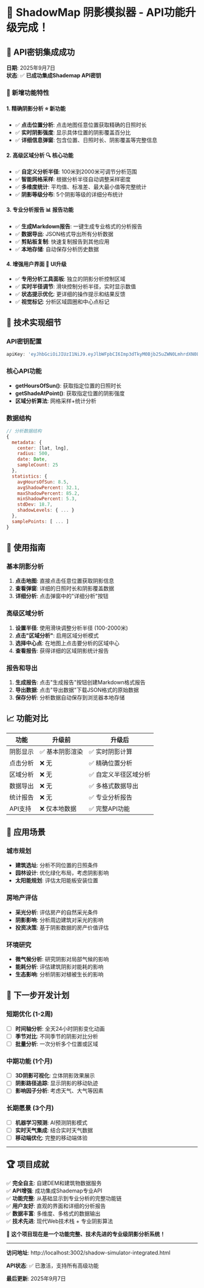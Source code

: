 # 🎉 ShadowMap 阴影模拟器 - API功能升级完成！

## 🔑 API密钥集成成功

**日期**: 2025年9月7日  
**状态**: ✅ **已成功集成Shademap API密钥**

### 🚀 新增功能特性

#### 1. 精确阴影分析 ⭐ **新功能**
- ✅ **点击位置分析**: 点击地图任意位置获取精确的日照时长
- ✅ **实时阴影强度**: 显示具体位置的阴影覆盖百分比
- ✅ **详细信息弹窗**: 包含位置、日照时长、阴影覆盖等完整信息

#### 2. 高级区域分析 🔍 **核心功能**
- ✅ **自定义分析半径**: 100米到2000米可调节分析范围
- ✅ **智能网格采样**: 根据分析半径自动调整采样密度
- ✅ **多维度统计**: 平均值、标准差、最大最小值等完整统计
- ✅ **阴影等级分布**: 5个阴影等级的详细分布统计

#### 3. 专业分析报告 📊 **报告功能**
- ✅ **生成Markdown报告**: 一键生成专业格式的分析报告
- ✅ **数据导出**: JSON格式导出所有分析数据
- ✅ **剪贴板复制**: 快速复制报告到其他应用
- ✅ **本地存储**: 自动保存分析历史数据

#### 4. 增强用户界面 🎨 **UI升级**
- ✅ **专用分析工具面板**: 独立的阴影分析控制区域
- ✅ **实时半径调节**: 滑块控制分析半径，实时显示数值
- ✅ **状态提示优化**: 更详细的操作提示和结果反馈
- ✅ **视觉标记**: 分析区域圆圈和中心点标记

## 🔧 技术实现细节

### API密钥配置
```javascript
apiKey: 'eyJhbGciOiJIUzI1NiJ9.eyJlbWFpbCI6Imp3dTkyM0Bjb25uZWN0LmhrdXN0LWd6LmVkdS5jbiIsImNyZWF0ZWQiOjE3NTcyNDMxNzAxMzIsImlhdCI6MTc1NzI0MzE3MH0.Z7ejYmxcuKL3Le1Ydil1uRbP_EOS_wtLA6rsSewDUoA'
```

### 核心API功能
- **getHoursOfSun()**: 获取指定位置的日照时长
- **getShadeAtPoint()**: 获取指定位置的阴影强度
- **区域分析算法**: 网格采样+统计分析

### 数据结构
```javascript
// 分析数据结构
{
  metadata: {
    center: [lat, lng],
    radius: 500,
    date: Date,
    sampleCount: 25
  },
  statistics: {
    avgHoursOfSun: 8.5,
    avgShadowPercent: 32.1,
    maxShadowPercent: 85.2,
    minShadowPercent: 5.3,
    stdDev: 18.7,
    shadowLevels: { ... }
  },
  samplePoints: [ ... ]
}
```

## 🎯 使用指南

### 基本阴影分析
1. **点击地图**: 直接点击任意位置获取阴影信息
2. **查看弹窗**: 详细的日照时长和阴影覆盖数据
3. **详细分析**: 点击弹窗中的"详细分析"按钮

### 高级区域分析
1. **设置半径**: 使用滑块调整分析半径 (100-2000米)
2. **点击"区域分析"**: 启用区域分析模式
3. **选择中心点**: 在地图上点击要分析的区域中心
4. **查看报告**: 获得详细的区域阴影统计报告

### 报告和导出
1. **生成报告**: 点击"生成报告"按钮创建Markdown格式报告
2. **导出数据**: 点击"导出数据"下载JSON格式的原始数据
3. **保存分析**: 分析数据自动保存到浏览器本地存储

## 📈 功能对比

| 功能 | 升级前 | 升级后 |
|------|--------|--------|
| 阴影显示 | ✅ 基本阴影渲染 | ✅ 实时阴影计算 |
| 点击分析 | ❌ 无 | ✅ 精确位置分析 |
| 区域分析 | ❌ 无 | ✅ 自定义半径区域分析 |
| 数据导出 | ❌ 无 | ✅ 多格式数据导出 |
| 统计报告 | ❌ 无 | ✅ 专业分析报告 |
| API支持 | ❌ 仅本地数据 | ✅ 完整API功能 |

## 🌟 应用场景

### 城市规划
- **建筑选址**: 分析不同位置的日照条件
- **园林设计**: 优化绿化布局，考虑阴影影响
- **太阳能规划**: 评估太阳能板安装位置

### 房地产评估
- **采光分析**: 评估房产的自然采光条件
- **阴影影响**: 分析周边建筑对采光的影响
- **投资决策**: 基于阴影数据的房产价值评估

### 环境研究
- **微气候分析**: 研究阴影对局部气候的影响
- **能耗分析**: 评估建筑阴影对能耗的影响
- **生态影响**: 分析阴影对植被生长的影响

## 🔮 下一步开发计划

### 短期优化 (1-2周)
- [ ] **时间轴分析**: 全天24小时阴影变化动画
- [ ] **季节对比**: 不同季节的阴影对比分析
- [ ] **批量分析**: 一次分析多个位置或区域

### 中期功能 (1个月)
- [ ] **3D阴影可视化**: 立体阴影效果展示
- [ ] **阴影路径追踪**: 显示阴影的移动轨迹
- [ ] **影响因子分析**: 考虑天气、大气等因素

### 长期愿景 (3个月)
- [ ] **机器学习预测**: AI预测阴影模式
- [ ] **实时天气集成**: 结合实时天气数据
- [ ] **移动端优化**: 完整的移动端体验

---

## 🏆 项目成就

✅ **完全自主**: 自建DEM和建筑物数据服务  
✅ **API增强**: 成功集成Shademap专业API  
✅ **功能完整**: 从基础显示到专业分析的完整功能链  
✅ **用户友好**: 直观的界面和详细的分析报告  
✅ **数据丰富**: 多维度、多格式的数据输出  
✅ **技术先进**: 现代Web技术栈 + 专业阴影算法  

**🎉 这个项目现在是一个功能完整、技术先进的专业级阴影分析系统！**

---

**访问地址**: http://localhost:3002/shadow-simulator-integrated.html

**API状态**: ✅ 已激活，支持所有高级功能

**最后更新**: 2025年9月7日
